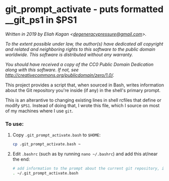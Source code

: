 # git_prompt_activate - puts formatted __git_ps1 in $PS1

*Written in 2019 by Eliah Kagan \<degeneracypressure@gmail.com\>.*

*To the extent possible under law, the author(s) have dedicated all copyright
and related and neighboring rights to this software to the public domain
worldwide. This software is distributed without any warranty.*

*You should have received a copy of the CC0 Public Domain Dedication along with
this software. If not, see
<http://creativecommons.org/publicdomain/zero/1.0/>.*

This project provides a script that, when sourced in Bash, writes information
about the Git repository you're inside (if any) in the shell's primary prompt.

This is an alterantive to changing existing lines in shell rcfiles that define
or modify `$PS1`. Instead of doing that, I wrote this file, which I source on
most of my machines where I use `git`.

### To use:

1. Copy `.git_prompt_activate.bash` to `$HOME`:

    ```sh
    cp .git_prompt_activate.bash ~
    ```

2. Edit `.bashrc` (such as by running `nano ~/.bashrc`) and add this at/near the end:

    ```bash
    # add information to the prompt about the current git repository, if any
    . ~/.git_prompt_activate.bash
    ```
